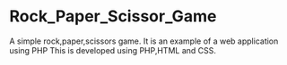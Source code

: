 # Rock_Paper_Scissor_Game
A simple rock,paper,scissors game.
It is an example of a web application using PHP
This is developed using PHP,HTML and CSS.
